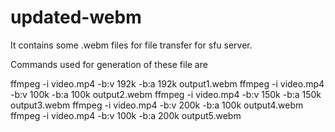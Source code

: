 # updated-webm
It contains some .webm files for file transfer for sfu server.

Commands used for generation of these file are 

ffmpeg -i video.mp4 -b:v 192k -b:a 192k output1.webm
ffmpeg -i video.mp4 -b:v 100k -b:a 100k output2.webm
ffmpeg -i video.mp4 -b:v 150k -b:a 150k output3.webm
ffmpeg -i video.mp4 -b:v 200k -b:a 100k output4.webm
ffmpeg -i video.mp4 -b:v 100k -b:a 200k output5.webm
